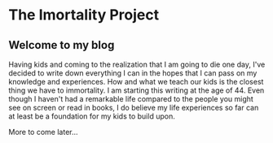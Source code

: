 # The Imortality Project

## Welcome to my blog

Having kids and coming to the realization that I am going to die one day, I've decided to write down everything I can in the hopes that I can pass on my knowledge and experiences.  How and what we teach our kids is the closest thing we have to immortality.  I am starting this writing at the age of 44.  Even though I haven't had a remarkable life compared to the people you might see on screen or read in books, I do believe my life experiences so far can at least be a foundation for my kids to build upon.

More to come later...

